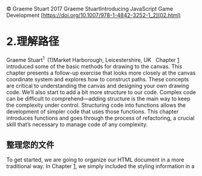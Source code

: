 © Graeme Stuart 2017 Graeme StuartIntroducing JavaScript Game Development [https://doi.org/10.1007/978-1-4842-3252-1_2](02.html)

# 2.理解路径

Graeme Stuart<sup class="calibre7">1 </sup> (1)Market Harborough, Leicestershire, UK   Chapter [1](01.html) introduced some of the basic methods for drawing to the canvas. This chapter presents a follow-up exercise that looks more closely at the canvas coordinate system and explores how to construct paths. These concepts are critical to understanding the canvas and designing your own drawing code. We’ll also start to add a bit more structure to our code. Complex code can be difficult to comprehend—adding structure is the main way to keep the complexity under control. Structuring code into functions allows the development of simpler code that uses those functions. This chapter introduces functions and goes through the process of refactoring, a crucial skill that’s necessary to manage code of any complexity.

## 整理您的文件

To get started, we are going to organize our HTML document in a more traditional way. In Chapter [1](01.html), we simply included the styling information in a <style> element. To remove clutter and make the styles reusable, we’re going to move the styles into a separate file. Create a file called exercise2.html and start with the basic template shown in Listing [2-1](#Par4). <!doctype html> <html>   <head>     <title>More drawing to canvas</title>     <link rel="stylesheet" href="styles.css">   </head>   <body>     <h1>More drawing to canvas</h1>     <canvas id="asteroids" width="400" height="400"></canvas>     <script>       var canvas = document.getElementById("asteroids");       var context = canvas.getContext("2d");       // Grid drawing code goes here     </script>   </body> </html> Listing 2-1A Basic Template We’ve added a <link> element that refers to an external stylesheet called styles.css. Create the styles.css file and add the rules from Listing [2-2](#Par6). Both files should be saved in the same folder. It’s usually a good idea to have a folder exclusively for these two files. body {   text-align: center;   font-family: sans-serif; }   canvas {   background-color: black; } Listing 2-2A Standard Stylesheet Load exercise2.html into your browser. We have a blank canvas, so let’s put something on it.

## 画布网格系统

We saw in Chapter [1](01.html) that the canvas has a coordinates system. The origin (0, 0) is in the top-left corner. The canvas is canvas.width pixels wide and canvas.height pixels high. Let’s make these coordinates visible by drawing a grid. Start by setting the stroke color and line width. Add the following lines into your <script> tag after the comment "Grid drawing code goes here": context.strokeStyle = "#00FF00"; context.lineWidth = 0.25; Now we use a for loop to increment the x-coordinate from 0 to the canvas width in 10-pixel steps, drawing the vertical grid lines in each iteration. Within the loop we move the current path position to the top of the canvas at our x-coordinate and draw a line all the way to the bottom of the canvas. Keeping the x-coordinate unchanged between the context.moveTo and context.lineTo calls ensures we get a vertical line each time: for(var x = 0; x < canvas.width; x += 10) {   context.moveTo(x, 0);   context.lineTo(x, canvas.height); } If you refresh the page, nothing is drawn. That’s because we’re still only building a path and haven’t yet asked for it to be drawn. Repeat the same pattern with the horizontal grid lines: for(var y = 0; y < canvas.height; y += 10) {   context.moveTo(0, y);   context.lineTo(canvas.width, y); } Again, we’re drawing each horizontal line in turn from the left of the canvas (x = 0) to the right (x = canvas.width). The y-coordinate starts at 0 and increases by 10 pixels each iteration until it reaches canvas.height. Nothing is actually drawn to the canvas until we call context.stroke() : context.stroke(); This then draws the path onto the canvas, as shown in Figure [2-1](#Fig1).![A455241_1_En_2_Fig1_HTML.jpg](img/A455241_1_En_2_Fig1_HTML.jpg) Figure 2-1A basic grid pattern We’d like to have a major/minor grid system so we can easily pick out coordinates. To do this we need every fifth line to be thicker. But as we currently do it, we have no control over the line width. The context.stroke method we call at the end of the code applies the current stroke style and line width to the entire current path. This means all the lines will have the same width. If we want to give them different widths, we need to split the drawing into multiple paths, one for each line. To do that, we need to call both context.beginPath and context.stroke within our loops. Being careful not to remove any of the initial template code, replace the grid drawing code (everything after the comment "Grid drawing code goes here") with the code in Listing [2-3](#Par20). context.strokeStyle = "#00FF00"; for(var x = 0; x < canvas.width; x += 10) {   context.beginPath();   context.moveTo(x, 0);   context.lineTo(x, canvas.height);   context.lineWidth = (x % 50 == 0) ? 0.5 : 0.25;   context.stroke(); } for(var y = 0; y < canvas.height; y += 10) {   context.beginPath();   context.moveTo(0, y);   context.lineTo(canvas.width, y);   context.lineWidth = (y % 50 == 0) ? 0.5 : 0.25;   context.stroke(); } Listing 2-3Altering Line Thickness Now, within each loop we’re calling context.beginPath to start a new path and discard any previous path data. We draw the line as before and then set the line width using a ternary operator . The ternary operator is a compact one-line if statement of the form result = boolean ? value_if_true : value_if_false. Here we’re setting the line width, so if the current x or y coordinate is divisible by 50 (determined using the modulo operator, x % 50 == 0), we make the line width a bit thicker. Finally, we call context.stroke within the loop to draw each line in turn. The resulting grid is shown in Figure [2-2](#Fig2).![A455241_1_En_2_Fig2_HTML.gif](img/A455241_1_En_2_Fig2_HTML.gif) Figure 2-2 Major/minor grid lines To complete our canvas graph paper, we need some axes. Because we can’t draw outside of the canvas, we’ll squeeze some labels in at the edges. First, we need to set a fill color so we can use canvas.fillText. Add the following line to your script, above the loops: context.fillStyle = "#009900"; Now, within each loop we’ll draw a label next to the major (thicker) grid lines. Add this line at the end of the x-coordinate loop: if(x % 50 == 0 ) {context.fillText(x, x, 10);} Similarly, add the equivalent line at the end of the y-coordinate loop : if(y % 50 == 0 ) {context.fillText(y, 0, y + 10);} The result is shown in Figure [2-3](#Fig3).![A455241_1_En_2_Fig3_HTML.jpg](img/A455241_1_En_2_Fig3_HTML.jpg) Figure 2-3Major grid labels Now it should be very clear how the coordinates system works. Each of the thicker lines has a coordinate value drawn next to it. The origin is clearly in the top-left corner, and we’re ready to draw on top of our grid.

## 尽早重构，经常重构

Now that we have a potentially useful piece of functionality (a grid showing coordinates) we should immediately think about making it reusable. Rather than copying the raw code into every script, we can refactor the code into a function and include it in a code library (a separate JavaScript file). Once we have the function in a library, we can simply include the library in our HTML document and call the function. Any code that can be reduced to simple reusable functions is a candidate for placing in a library. A good rule of thumb is that loading a library should have no side effects other than defining functions. Typically libraries contain related functionality. In this case, let’s create an empty file called drawing.js and place a link to the file in our html <head> element. Your <head> element should now look something like this: <head>   <title>More drawing to canvas</title>   <link rel="stylesheet" href="styles.css">   <script src="drawing.js"></script> </head> Now let’s convert the grid code into a handy function and place it in our drawing.js library, as shown in Listing [2-4](#Par35). function draw_grid(ctx, minor, major, stroke, fill) {   minor = minor || 10;   major = major || minor * 5;   stroke = stroke || "#00FF00";   fill = fill || "#009900";   ctx.save();   ctx.strokeStyle = stroke;   ctx.fillStyle = fill;   let width = ctx.canvas.width, height = ctx.canvas.height   for(var x = 0; x < width; x += minor) {     ctx.beginPath();     ctx.moveTo(x, 0);     ctx.lineTo(x, height);     ctx.lineWidth = (x % major == 0) ? 0.5 : 0.25;     ctx.stroke();     if(x % major == 0 ) {ctx.fillText(x, x, 10);}   }   for(var y = 0; y < height; y += minor) {     ctx.beginPath();     ctx.moveTo(0, y);     ctx.lineTo(width, y);     ctx.lineWidth = (y % major == 0) ? 0.5 : 0.25;     ctx.stroke();     if(y % major == 0 ) {ctx.fillText(y, 0, y + 10);}   }   ctx.restore(); } Listing 2-4draw_grid function We haven’t made many changes here, but the result is a robust library function. Our function, called draw_ grid , takes five arguments. The first argument ctx is a canvas context, which allows us to use the function to draw onto any canvas using a suitable context. In order to find the canvas height and width, we access the canvas object as a property of the ctx argument. We’ve stored the width and height as variables for efficiency. The second and third arguments are the minor and major distances. The fourth and fifth arguments are the stroke and fill colors. We’ve also added a call to context.save() at the beginning of the drawing code and a call to context.restore() at the end. These save and restore canvas state such as context.lineWidth, context.strokeStyle, and context.fillStyle. Using them in this way ensures that the canvas is restored to its original state after the function is done. This is good practice when writing drawing code. It avoids side effects and allows the calling code to keep control of the canvas context. Notice that we’ve tried to make the function as general purpose as possible. It makes no assumptions about what the client code wants other than it wants to draw a grid with the provided context. We can use this function to draw many different grids on many different canvases. Which aspects of a function should be configurable depends on the circumstances. Providing flexibility (multiple arguments) must be balanced with the benefits of a simpler interface (fewer arguments). Default parameters are a good way to compromise. In this case, we’ve provided defaults by setting minor to 10 by default, and major to 5 times the minor value. We’ve also set the colors to default values. These defaults are only used if no values are provided, which is achieved through an or operator (||). The value of minor is set to itself or the default value, which only applies if the value of minor evaluates to false (which undefined values do). It’s worth noting that this syntax has drawbacks. If, for example, the calling code tries to set a default parameter to 0 or some other value that resolves to false, then it will be ignored and the default will be used. Moving this new draw_grid function into our drawing.js library makes our main script much shorter. We can remove all the grid drawing code from our HTML document and replace it with a one-liner: draw_grid(context); We can now easily make custom grids . Try experimenting with the arguments: // try this for comparison draw_grid(context, 15, 45, 'red', 'yellow'); // or this draw_grid(context, 5, 30, 'white', 'red');

## 使用路径

Drawing on canvases requires an understanding of paths. As we saw earlier, a path can be constructed by calling several drawing methods in turn. Once a path has been specified, we can either call context.fill to fill the enclosed areas using the current context.fillStyle or we can call context.stroke to draw the path as a line using the current context.strokeStyle and context.lineWidth. We’ve also seen that paths don’t need to be contiguous; they can be interrupted by calls to context.moveTo. When transferring from one path to another, it’s necessary to call context.beginPath in order to discard the old path data and start a fresh path. Let’s draw some lines on our new grid to confirm that we understand the coordinates system. Add the content of Listing [2-5](#Par47) after your call to draw_grid. context.beginPath(); context.strokeStyle = "#FFFFFF"; context.fillStyle = "#00FF00"; context.lineWidth = 2; context.moveTo(50, 50); context.lineTo(150, 250); context.lineTo(250, 170); context.stroke(); context.fillText("(50, 50)", 30, 40); context.fillText("(150, 250)", 130, 260); context.fillText("(250, 170)", 255, 175); Listing 2-5Some Lines The code draws two white lines. When we draw the first line, we specify that we want to start at (50, 50) and draw a line to (150, 250). We draw the second line without specifying a start position. The line is drawn as a continuation of the path. We then draw the point coordinates so we can see what’s going on clearly. Figure [2-4](#Fig4) shows the result. Note that the coordinates can be read from the grid labels .![A455241_1_En_2_Fig4_HTML.jpg](img/A455241_1_En_2_Fig4_HTML.jpg) Figure 2-4Lines are joined by default Now, we know that the path we’ve just defined, which consists of two straight lines, is still in memory. If we add a call to context.fill we should be able to fill the shape. But what happens when the shape isn’t completely enclosed? Add the line to the end of your script to find out: context.fill(); Figure [2-5](#Fig5) shows what happens.![A455241_1_En_2_Fig5_HTML.jpg](img/A455241_1_En_2_Fig5_HTML.jpg) Figure 2-5Filling a path adds a straight line if necessary The path is filled with the shortest possible route from the beginning of the path to the end. If we add a new context.lineTo to the script, we’ll fill a different shape. We can even fill shapes where the lines cross over. Add the following line in the appropriate place (before we stroke the line): context.lineTo(320, 280); Figure [2-6](#Fig6) shows the result.![A455241_1_En_2_Fig6_HTML.jpg](img/A455241_1_En_2_Fig6_HTML.jpg) Figure 2-6Adding a line to the path Without filling, the path is extended with a new point. Figure [2-7](#Fig7) shows that if we add the context.fill command, the shape is filled with a straight line once again.![A455241_1_En_2_Fig7_HTML.jpg](img/A455241_1_En_2_Fig7_HTML.jpg) Figure 2-7Filling when the lines cross We can also close a path programmatically using context.closePath. This will add a line from the current path position to the most recent open end. Remove the call to context.fill and add a call to context.closePath before the last call to context.stroke. Figure [2-8](#Fig8) shows what happens.![A455241_1_En_2_Fig8_HTML.jpg](img/A455241_1_En_2_Fig8_HTML.jpg) Figure 2-8 Closing the path We saw that paths can be interrupted when we first drew the grid lines. We can effectively “pick up” the “pen” and move it to another position by calling context.moveTo. By combining this with context.closePath, we can quickly and easily draw several closed shapes together. Add the code in Listing [2-6](#Par59) to the end of your script . context.beginPath() context.moveTo(50, 250); context.lineTo(50, 350); context.lineTo(150, 350); context.closePath(); context.moveTo(230, 360); context.lineTo(270, 360); context.lineTo(270, 310); context.closePath(); context.moveTo(250, 50); context.lineTo(370, 50); context.lineTo(370, 100); context.closePath(); context.strokeStyle = "#FFFF00"; context.fillStyle = "#000000"; context.fill(); context.stroke(); Listing 2-6Closed Shapes Study that code and see what happens. Figure [2-9](#Fig9) shows the result. Each time we call context.moveTo, we’re setting the current origin of the path. This is the position that context.closePath will return to. This allows us to call context.fill and context.stroke once for drawing multiple filled, closed shapes. Also note that we set the drawing styles after we’ve defined the path. They can be set at any time before the calls to context.fill and context.stroke.![A455241_1_En_2_Fig9_HTML.jpg](img/A455241_1_En_2_Fig9_HTML.jpg) Figure 2-9Filled, closed, interrupted paths

## 向路径添加曲线

There are many other ways to add to a path besides context.lineTo. A simple way to make your drawings curvy rather than straight is to use the alternative context.quadraticCurveTo method. It’s very similar to context.lineTo but requires the coordinates of a control point as well as of the end point. The line will curve towards the control point. Replace the construction of the last path with the code from Listing [2-7](#Par63). context.beginPath() context.moveTo(50, 250); context.quadraticCurveTo(25, 300, 50, 350); context.quadraticCurveTo(100, 375, 150, 350); context.closePath(); context.moveTo(230, 360); context.quadraticCurveTo(255, 340, 270, 360); context.quadraticCurveTo(255, 340, 270, 310); context.closePath(); context.moveTo(250, 50); context.quadraticCurveTo(310, 60, 370, 50); context.quadraticCurveTo(400, 75, 370, 100); context.closePath(); context.strokeStyle = "#FFFF00"; context.fillStyle = "#000000"; context.fill(); context.stroke(); Listing 2-7Adding Curves The filled shapes are now made with curves, as shown in Figure [2-10](#Fig10).![A455241_1_En_2_Fig10_HTML.jpg](img/A455241_1_En_2_Fig10_HTML.jpg) Figure 2-10 Quadratic curves For more control , we can draw with Bezier curves. Redraw the white path with Bezier curves by replacing the first three calls to context.lineTo after the grid drawing code with context.bezierCurveTo, as in Listing [2-8](#Par66). <script>   var canvas = document.getElementById("asteroids");   var context = canvas.getContext("2d");   draw_grid(context)   context.beginPath();   context.strokeStyle = "#FFFFFF";   context.fillStyle = "#00FF00";   context.lineWidth = 2;   context.moveTo(50, 50);   context.bezierCurveTo(0, 0, 80, 250, 150, 250);   context.bezierCurveTo(250, 250, 250, 250, 250, 170);   context.bezierCurveTo(250, 50, 400, 350, 320, 280);   context.closePath();   // context.fill();   context.stroke();   context.fillText("(50, 50)", 30, 40);   context.fillText("(150, 250)", 130, 260);   context.fillText("(250, 170)", 255, 175);   context.beginPath()   context.moveTo(50, 250);   context.quadraticCurveTo(25, 300, 50, 350);   context.quadraticCurveTo(100, 375, 150, 350);   context.closePath();   context.moveTo(230, 360);   context.quadraticCurveTo(255, 340, 270, 360);   context.quadraticCurveTo(255, 340, 270, 310);   context.closePath();   context.moveTo(250, 50);   context.quadraticCurveTo(310, 160, 370, 50);   context.quadraticCurveTo(400, 75, 370, 100);   context.closePath();   context.strokeStyle = "#FFFF00";   context.fillStyle = "#000000";   context.fill();   context.stroke(); </script> Listing 2-8Bezier Curves Bezier curves take the coordinates of two control points plus the end point. The resultant path is a curve which passes through each of the specified end points. Figure [2-11](#Fig11) shows the final result. Bezier curves allow for smooth twisting and turning with relatively simple paths.![A455241_1_En_2_Fig11_HTML.jpg](img/A455241_1_En_2_Fig11_HTML.jpg) Figure 2-11Bezier curves

## 摘要

In this chapter, we’ve looked more closely at the way the canvas interface operates. We saw how the coordinates system works and explored in detail how paths are created and modified. We looked at various ways to draw lines between points. These are the basic tools at our disposal when we want to draw things on the canvas. I also introduced JavaScript functions and suggested a refactor early, refactor often approach to structuring code. This chapter has continued teaching you some basics and demonstrating how it all works. Chapter [3](03.html) puts what you’ve learned to work to create a more intentional drawing, and looks at functions again.